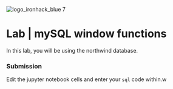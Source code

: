 ![logo_ironhack_blue 7](https://user-images.githubusercontent.com/23629340/40541063-a07a0a8a-601a-11e8-91b5-2f13e4e6b441.png)

# Lab | mySQL window functions

In this lab, you will be using the northwind database.

### Submission

Edit the jupyter notebook cells and enter your `sql` code within.w
